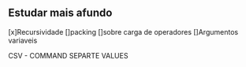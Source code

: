 ##  Estudar mais afundo
  [x]Recursividade
  []packing
  []sobre carga de operadores
  []Argumentos variaveis

CSV - COMMAND SEPARTE VALUES
